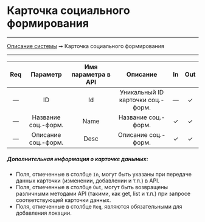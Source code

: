 # Карточка социального формирования

----
[Описание системы](../index.md) ➞ Карточка социального формирования

----

|Req|Параметр 				|Имя параметра в API	|Описание							|In		|Out
| :----: | :----: 				|:----:					|:----:								|:----:	|:----:
|—|ID						|Id						|Уникальный ID карточки соц.-форм.	|—		|✓
|—|Название соц.-форм.	|Name					|Название соц.-форм.				|✓		|✓
|—|Описание соц.-форм.	|Desc					|Описание соц.-форм.				|✓		|✓


##### Дополнительная информация о карточке даныных:
* Поля, отмеченные в столбце `In`, могут быть указаны при передаче данных карточки (изменении, добавлении и т.п.) в API.
* Поля, отмеченные в столбце `Out`, могут быть возвращены различными методами API (такими, как get, list и т.п.) при запросе соответствующей карточки данных.
* Поля, отмеченные в столбце `Req`, являются обязательными для добавления локации.
